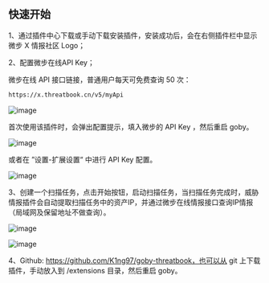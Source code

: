 



## 快速开始

1、通过插件中心下载或手动下载安装插件，安装成功后，会在右侧插件栏中显示微步 X 情报社区 Logo；

2、配置微步在线API Key；

微步在线 API 接口链接，普通用户每天可免费查询 50 次：

```tex
https://x.threatbook.cn/v5/myApi
```

![image](https://z3.ax1x.com/2021/04/03/cuGZZ9.png)



首次使用该插件时，会弹出配置提示，填入微步的 API Key ，然后重启 goby。

![image](https://z3.ax1x.com/2021/04/01/cENz7t.png)



或者在 ”设置-扩展设置“ 中进行 API Key 配置。

![image](https://z3.ax1x.com/2021/04/03/cuJeOg.png)



3、创建一个扫描任务，点击开始按钮，启动扫描任务，当扫描任务完成时，威胁情报插件会自动提取扫描任务中的资产IP，并通过微步在线情报接口查询IP情报（局域网及保留地址不做查询）。

![image](https://z3.ax1x.com/2021/04/01/cEUJBR.png)



![image](https://z3.ax1x.com/2021/04/01/cEUsud.png)



4、Github: https://github.com/K1ng97/goby-threatbook，也可以从 git 上下载插件，手动放入到 /extensions 目录，然后重启 goby。
